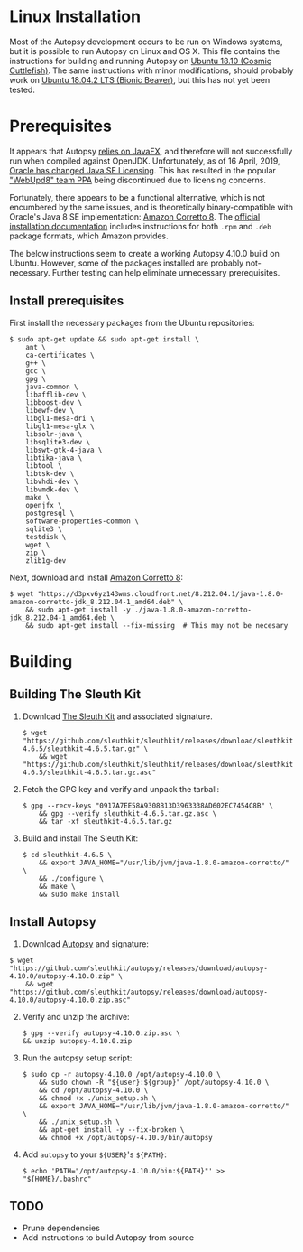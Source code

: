 # Linux Installation

Most of the Autopsy development occurs to be run on Windows systems, but it is possible to run Autopsy on Linux and OS X. This file contains the instructions for building and running Autopsy on [Ubuntu 18.10 (Cosmic Cuttlefish)](https://wiki.ubuntu.com/CosmicCuttlefish/ReleaseNotes). The same instructions with minor modifications, should probably work on [Ubuntu 18.04.2 LTS (Bionic Beaver)](https://wiki.ubuntu.com/BionicBeaver/ReleaseNotes), but this has not yet been tested.

# Prerequisites

It appears that Autopsy [relies on JavaFX](https://www.batland.de/v4.1/index.php/forensics1/item/how-to-run-autopsy-on-linux), and therefore will not successfully run when compiled against OpenJDK. Unfortunately, as of 16 April, 2019, [Oracle has changed Java SE Licensing](https://www.oracle.com/technetwork/java/javase/overview/oracle-jdk-faqs.html). This has resulted in the popular ["WebUpd8" team PPA](https://launchpad.net/~webupd8team/+archive/ubuntu/java) being discontinued due to licensing concerns.

Fortunately, there appears to be a functional alternative, which is not encumbered by the same issues, and is theoretically binary-compatible with Oracle's Java 8 SE implementation: [Amazon Corretto 8](https://github.com/corretto/corretto-8). The [official installation documentation](https://docs.aws.amazon.com/corretto/latest/corretto-8-ug/generic-linux-install.html) includes instructions for both `.rpm` and `.deb` package formats, which Amazon provides.

The below instructions seem to create a working Autopsy 4.10.0 build on Ubuntu. However, some of the packages installed are probably not-necessary. Further testing can help eliminate unnecessary prerequisites.

## Install prerequisites

First install the necessary packages from the Ubuntu repositories:

```console
$ sudo apt-get update && sudo apt-get install \
    ant \
    ca-certificates \
    g++ \
    gcc \
    gpg \
    java-common \
    libafflib-dev \
    libboost-dev \
    libewf-dev \
    libgl1-mesa-dri \
    libgl1-mesa-glx \
    libsolr-java \
    libsqlite3-dev \
    libswt-gtk-4-java \
    libtika-java \
    libtool \
    libtsk-dev \
    libvhdi-dev \
    libvmdk-dev \
    make \
    openjfx \
    postgresql \
    software-properties-common \
    sqlite3 \
    testdisk \
    wget \
    zip \
    zlib1g-dev
```

Next, download and install [Amazon Corretto 8](https://aws.amazon.com/corretto/):

```console
$ wget "https://d3pxv6yz143wms.cloudfront.net/8.212.04.1/java-1.8.0-amazon-corretto-jdk_8.212.04-1_amd64.deb" \
    && sudo apt-get install -y ./java-1.8.0-amazon-corretto-jdk_8.212.04-1_amd64.deb \
    && sudo apt-get install --fix-missing  # This may not be necesary
```

# Building

## Building The Sleuth Kit


1. Download [The Sleuth Kit](https://github.com/sleuthkit/sleuthkit/releases/tag/sleuthkit-4.6.5) and associated signature.

    ```console
    $ wget "https://github.com/sleuthkit/sleuthkit/releases/download/sleuthkit-4.6.5/sleuthkit-4.6.5.tar.gz" \
        && wget "https://github.com/sleuthkit/sleuthkit/releases/download/sleuthkit-4.6.5/sleuthkit-4.6.5.tar.gz.asc"
    ```

2. Fetch the GPG key and verify and unpack the tarball:

    ```console
    $ gpg --recv-keys "0917A7EE58A9308B13D3963338AD602EC7454C8B" \
        && gpg --verify sleuthkit-4.6.5.tar.gz.asc \
        && tar -xf sleuthkit-4.6.5.tar.gz
    ```

3. Build and install The Sleuth Kit:

    ```console
    $ cd sleuthkit-4.6.5 \
        && export JAVA_HOME="/usr/lib/jvm/java-1.8.0-amazon-corretto/" \
        && ./configure \
        && make \
        && sudo make install
    ```

## Install Autopsy

1. Download [Autopsy](https://github.com/sleuthkit/autopsy/releases/tag/autopsy-4.10.0) and signature:

```console
$ wget "https://github.com/sleuthkit/autopsy/releases/download/autopsy-4.10.0/autopsy-4.10.0.zip" \
    && wget "https://github.com/sleuthkit/autopsy/releases/download/autopsy-4.10.0/autopsy-4.10.0.zip.asc"
```

2. Verify and unzip the archive:

    ```console
    $ gpg --verify autopsy-4.10.0.zip.asc \
    && unzip autopsy-4.10.0.zip
    ```

3. Run the autopsy setup script:
    
    ```console
    $ sudo cp -r autopsy-4.10.0 /opt/autopsy-4.10.0 \
        && sudo chown -R "${user}:${group}" /opt/autopsy-4.10.0 \
        && cd /opt/autopsy-4.10.0 \
        && chmod +x ./unix_setup.sh \
        && export JAVA_HOME="/usr/lib/jvm/java-1.8.0-amazon-corretto/" \
        && ./unix_setup.sh \
        && apt-get install -y --fix-broken \
        && chmod +x /opt/autopsy-4.10.0/bin/autopsy
    ```

4. Add `autopsy` to your `${USER}`'s `${PATH}`:

    ```console
    $ echo 'PATH="/opt/autopsy-4.10.0/bin:${PATH}"' >> "${HOME}/.bashrc"
    ```

## TODO

* Prune dependencies
* Add instructions to build Autopsy from source
